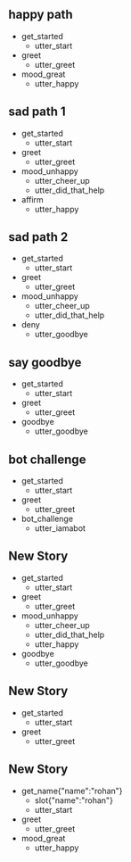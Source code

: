 ## happy path
* get_started
  - utter_start
* greet
  - utter_greet
* mood_great
  - utter_happy

## sad path 1
* get_started
  - utter_start
* greet
  - utter_greet
* mood_unhappy
  - utter_cheer_up
  - utter_did_that_help
* affirm
  - utter_happy

## sad path 2

* get_started
  - utter_start
* greet
  - utter_greet
* mood_unhappy
  - utter_cheer_up
  - utter_did_that_help
* deny
  - utter_goodbye

## say goodbye

* get_started
  - utter_start
* greet
  - utter_greet
* goodbye
  - utter_goodbye

## bot challenge

* get_started
  - utter_start
* greet
  - utter_greet
* bot_challenge
  - utter_iamabot

## New Story

* get_started
  - utter_start
* greet
  - utter_greet
* mood_unhappy
    - utter_cheer_up
    - utter_did_that_help
    - utter_happy
* goodbye
    - utter_goodbye

## New Story

* get_started
  - utter_start
* greet
  - utter_greet

## New Story

* get_name{"name":"rohan"}
    - slot{"name":"rohan"}
    - utter_start
* greet
    - utter_greet
* mood_great
    - utter_happy
